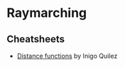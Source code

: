 # Raymarching

## Cheatsheets
* [Distance functions](http://iquilezles.org/www/articles/distfunctions/distfunctions.htm) by Inigo Quilez
